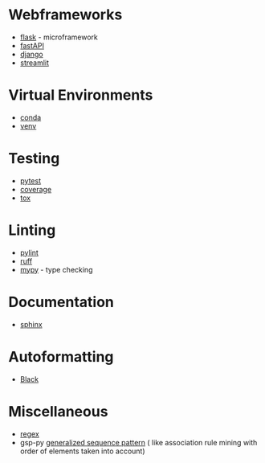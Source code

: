 # Webframeworks
- [flask](https://flask.palletsprojects.com/en/2.3.x/) - microframework
- [fastAPI](https://pypi.org/project/fastapi/)
- [django](https://pypi.org/project/Django/)
- [streamlit](https://pypi.org/project/streamlit/)

# Virtual Environments
- [conda](https://docs.conda.io/en/latest/miniconda.html)
- [venv](https://docs.python.org/3/library/venv.html)

# Testing
- [pytest](https://pypi.org/project/pytest/)
- [coverage](https://pypi.org/project/coverage/)
- [tox ](https://tox.wiki/en/4.8.0/)

# Linting
- [pylint]( https://pypi.org/project/pylint/)
- [ruff]( https://pypi.org/project/ruff/)
- [mypy](https://pypi.org/project/mypy/) - type checking 

# Documentation
- [sphinx](https://www.sphinx-doc.org/en/master/)

# Autoformatting
- [Black](https://pypi.org/project/black/)

# Miscellaneous
- [regex](https://pypi.org/project/regex/)
- gsp-py [generalized sequence pattern](https://github.com/jacksonpradolima/gsp-py) ( like association rule mining with order of elements taken into account)
